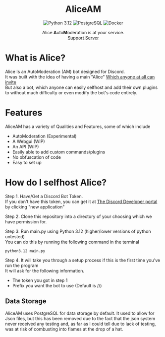 <div align="center">

# AliceAM

![Python 3.12](https://img.shields.io/badge/Python-3.12-blue?logo=python&logoColor=white)
![PostgreSQL](https://img.shields.io/badge/PostgreSQL-316192?logo=postgresql&logoColor=white)
![Docker](https://img.shields.io/badge/Docker-2496ED?logo=docker&logoColor=white)

Alice **A**uto**M**oderation is at your service.<br>[Support Server](https://discord.gg/HkKAsgvCzt)
</div>

# What is Alice?
Alice Is an AutoModeration (AM) bot designed for Discord.<br>
It was built with the idea of having a main "Alice" [Which anyone at all can invite](https://discord.com/api/oauth2/authorize?client_id=1198234471804182548&permissions=8&scope=bot+applications.commands)<br>
But also a bot, which anyone can easily selfhost and add their own plugins to without much difficulty or even modify the bot's code entirely.

# Features
AliceAM has a variety of Qualities and Features, some of which include
- AutoModeration (Experimental)
- A Webgui (WIP)
- An API (WIP)
- Easily able to add custom commands/plugins
- No obfuscation of code
- Easy to set up

# How do I selfhost Alice?
Step 1. Have/Get a Discord Bot Token.<br>
If you don't have this token, you can get it at [The Discord Developer portal](https://discord.com/developers/applications/) by clicking "new application"

Step 2. Clone this repository into a directory of your choosing which we have permission for. <br>

Step 3. Run main.py using Python 3.12 (higher/lower versions of python untested)<br>
You can do this by running the following command in the terminal
```
python3.12 main.py
```
Step 4. It will take you through a setup process if this is the first time you've run the program
<br>It will ask for the following information.
- The token you got in step 1
- Prefix you want the bot to use (Default is //)

## Data Storage
AliceAM uses PostgreSQL for data storage by default.
It used to allow for Json files, but this has been removed due to the fact
that the json system never received any testing and, as far as I could tell due to lack of testing,
was at risk of combusting into flames at the drop of a hat.
